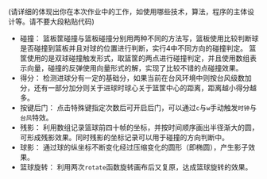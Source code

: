 (请详细的体现出你在本次作业中的工作，如使用哪些技术，算法，程序的主体设计等。请不要大段粘贴代码)
- 碰撞：
篮板筐碰撞与篮板碰撞分别用两种不同的方法写，篮板使用比较判断球是否碰撞到篮板并且对球的位置进行判断，实行4中不同方向的碰撞判定。
篮筐使用的是双球碰撞触发形式，取篮筐的两点进行碰撞判定，并且使用数组表示向量，碰撞的反弹使用向量形式的解，实现了比较不错的点碰撞效果。
- 得分：
检测进球分有一定的基础分，如果当前在台风环境中则按台风级数加分，还有一部分加分则关于进球时球心关于篮筐中心的距离，距离越小得分越多。
- 按键后门：
点击特殊键指定次数后可开启后门，可以通过`c`与`w`手动触发`时钟`与`台风`特效。
- 残影：
利用数组记录篮球前四十帧的坐标，并按时间顺序画出半径渐大的圆，可形成残影效果。同时残影的坐标记录可以用于碰撞的方向判断中。
- 球影：
通过球的纵坐标不断变化经过压缩变化的圆形（即椭圆），产生影子效果。
- 篮球旋转：
利用两次`rotate`函数旋转画布后又复原，达成篮球旋转的效果。